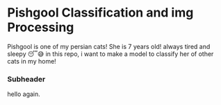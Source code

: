 # Pishgool Classification and img Processing

Pishgool is one of my persian cats! She is 7 years old! always tired and sleepy 😴😅
in this repo, i want to make a model to classify her of other cats in my home!


### Subheader 

hello again.
